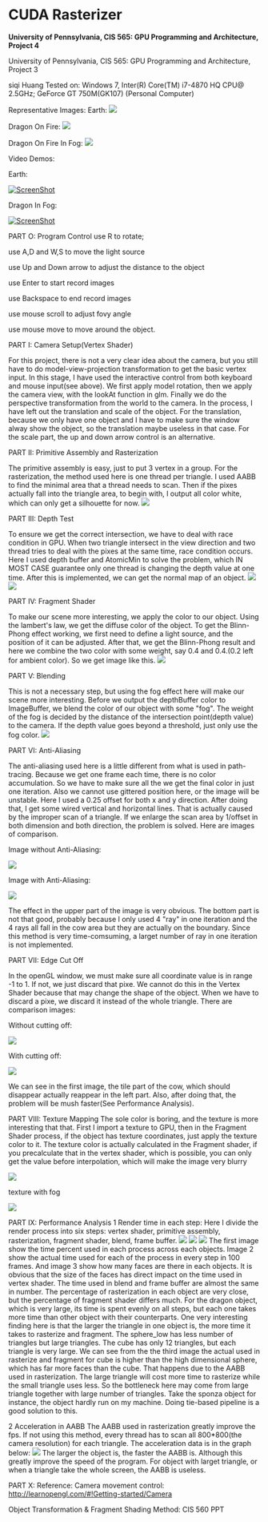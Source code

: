 CUDA Rasterizer
===============

**University of Pennsylvania, CIS 565: GPU Programming and Architecture, Project 4**

University of Pennsylvania, CIS 565: GPU Programming and Architecture, Project 3

siqi Huang Tested on: Windows 7, Inter(R) Core(TM) i7-4870 HQ CPU@ 2.5GHz; GeForce GT 750M(GK107) (Personal Computer)

Representative Images:
Earth:
![](image/earth_sample_explain.bmp)

Dragon On Fire:
![](image/dragon_onfire.bmp)

Dragon On Fire In Fog:
![](image/dragon_onfire_infog.bmp)

Video Demos:

Earth:

[![ScreenShot](image/earth_screenshot.png)](https://youtu.be/fJt1fT1zZMo)

Dragon In Fog:

[![ScreenShot](image/dragon_screenshot.png)](https://youtu.be/PqhqiYVQujU)

PART O: Program Control
use R to rotate;

use A,D and W,S to move the light source

use Up and Down arrow to adjust the distance to the object

use Enter to start record images

use Backspace to end record images

use mouse scroll to adjust fovy angle

use mouse move to move around the object.

PART I: Camera Setup(Vertex Shader)

For this project, there is not a very clear idea about the camera, but you still have to do model-view-projection transformation to get the basic vertex input. In this stage, I have used the interactive control from both keyboard and mouse input(see above). We first apply model rotation, then we apply the camera view, with the lookAt function in glm. Finally we do the perspective transformation from the world to the camera. In the process, I have left out the translation and scale of the object. For the translation, because we only have one object and I have to make sure the window alway show the object, so the translation maybe useless in that case. For the scale part, the up and down arrow control is an alternative.

PART II: Primitive Assembly and Rasterization

The primitive assembly is easy, just to put 3 vertex in a group. For the rasterization, the method used here is one thread per triangle. I used AABB to find the minimal area that a thread needs to scan. Then if the pixes actually fall into the triangle area, to begin with, I output all color white, which can only get a silhouette for now.
![](image/cow_shape.bmp)

PART III: Depth Test

To ensure we get the correct intersection, we have to deal with race condition in GPU. When two triangle intersect in the view direction and two thread tries to deal with the pixes at the same time, race condition occurs. Here I used depth buffer and AtomicMin to solve the problem, which IN MOST CASE guarantee only one thread is changing the depth value at one time. After this is implemented, we can get the normal map of an object.
![](image/cow_normal1.bmp)
![](image/cow_normal2.bmp)

PART IV: Fragment Shader

To make our scene more interesting, we apply the color to our object. Using the lambert's law, we get the diffuse color of the object. To get the Blinn-Phong effect working, we first need to define a light source, and the position of it can be adjusted. After that, we get the Blinn-Phong result and here we combine the two color with some weight, say 0.4 and 0.4.(0.2 left for ambient color). So we get image like this.
![](image/dragon.bmp)

PART V: Blending

This is not a necessary step, but using the fog effect here will make our scene more interesting. Before we output the depthBuffer color to ImageBuffer, we blend the color of our object with some "fog". The weight of the fog is decided by the distance of the intersection point(depth value) to the camera. If the depth value goes beyond a threshold, just only use the fog color.
![](image/dragon_infog.bmp)

PART VI: Anti-Aliasing

The anti-aliasing used here is a little different from what is used in path-tracing. Because we get one frame each time, there is no color accumulation. So we have to make sure all the we get the final color in just one iteration. Also we cannot use gittered position here, or the image will be unstable. Here I used a 0.25 offset for both x and y direction. After doing that, I get some wired vertical and horizontal lines. That is actually caused by the improper scan of a triangle. If we enlarge the scan area by 1/offset in both dimension and both direction, the problem is solved. Here are images of comparison.

Image without Anti-Aliasing:

![](image/withoutAnti.bmp)

Image with Anti-Aliasing:

![](image/withAnti.bmp)

The effect in the upper part of the image is very obvious. The bottom part is not that good, probably because I only used 4 "ray" in one iteration and the 4 rays all fall in the cow area but they are actually on the boundary. Since this method is very time-comsuming, a larget number of ray in one iteration is not implemented.

PART VII: Edge Cut Off

In the openGL window, we must make sure all coordinate value is in range -1 to 1. If not, we just discard that pixe. We cannot do this in the Vertex Shader because that may change the shape of the object. When we have to discard a pixe, we discard it instead of the whole triangle. There are comparison images:

Without cutting off:

![](image/cow_cutFree.bmp)

With cutting off:

![](image/cow_cut.bmp)

We can see in the first image, the tile part of the cow, which should disappear actually reappear in the left part. Also, after doing that, the problem will be mush faster(See Performance Analysis).

PART VIII: Texture Mapping
The sole color is boring, and the texture is more interesting that that. First I import a texture to GPU, then in the Fragment Shader process, if the object has texture coordinates, just apply the texture color to it. The texture color is actually calculated in the Fragment shader, if you precalculate that in the vertex shader, which is possible, you can only get the value before interpolation, which will make the image very blurry

![](image/dragon_onfire.bmp)

texture with fog

![](image/dragon_onfire_infog.bmp)

PART IX: Performance Analysis
1 Render time in each step:
Here I divide the render process into six steps: vertex shader, primitive assembly, rasterization, fragment shader, blend, frame buffer.
![](image/ana_crossobjects1.png)
![](image/ana_crossobjects3.png)
![](image/ana_crossobjects2.png)
The first image show the time percent used in each process across each objects. Image 2 show the actual time used for each of the process in every step in 100 frames. And image 3 show how many faces are there in each objects.
It is obvious that the size of the faces has direct impact on the time used in vertex shader. The time used in blend and frame buffer are almost the same in number. The percentage of rasterization in each object are very close, but the percentage of fragment shader differs much. For the dragon object, which is very large, its time is spent evenly on all steps, but each one takes more time than other object with their counterparts. One very interesting finding here is that the larger the triangle in one object is, the more time it takes to rasterize and fragment. The sphere_low has less number of triangles but large triangles. The cube has only 12 triangles, but each triangle is very large. We can see from the the third image the actual used in rasterize and fragment for cube is higher than the high dimensional sphere, which has far more faces than the cube. That happens due to the AABB used in rasterization. The large triangle will cost more time to rasterize while the small triangle uses less. So the bottleneck here may come from large triangle together with large number of triangles. Take the sponza object for instance, the object hardly run on my machine. Doing tie-based pipeline is a good solution to this.

2 Acceleration in AABB
The AABB used in rasterization greatly improve the fps. If not using this method, every thread has to scan all 800*800(the camera resolution) for each triangle. The acceleration data is in the graph below:
![](image/acceleration.png)
The larger the object is, the faster the AABB is.
Although this greatly improve the speed of the program. For object with larget triangle, or when a triangle take the whole screen, the AABB is useless.

PART X: Reference:
Camera movement control: http://learnopengl.com/#!Getting-started/Camera

Object Transformation & Fragment Shading Method: CIS 560 PPT
